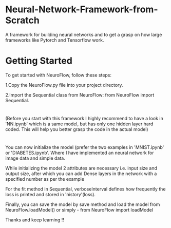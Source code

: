 # Neural-Network-Framework-from-Scratch
 A framework for building neural networks and to get a grasp on how large frameworks like Pytorch and Tensorflow work.

# Getting Started
To get started with NeuroFlow, follow these steps:

1.Copy the NeuroFlow.py file into your project directory.

2.Import the Sequential class from NeuroFlow: from NeuroFlow import Sequential.
#  
(Before you start with this framework I highly recommend to have a look in 'NN.ipynb' which is a same model, but has only one hidden layer hard coded. This will help you better grasp the code in the actual model)
#  
You can now initialize the model (prefer the two examples in 'MNIST.ipynb' or 'DIABETES.ipynb'. Where I have implemented an neural network for image data and simple data.

While initializing the model 2 attributes are necessary i.e. input size and output size, after which you can add Dense layers in the network with a specified number as per the example

For the fit method in Sequential, verboseInterval defines how frequently the loss is printed and stored in 'history'(loss).

Finally, you can save the model by save method and load the model from NeuroFlow.loadModel() or simply - from NeuroFlow import loadModel

Thanks and keep learning !!
